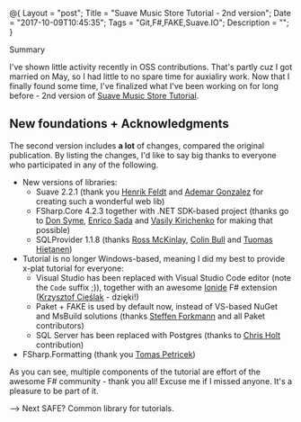@{
    Layout = "post";
    Title = "Suave Music Store Tutorial - 2nd version";
    Date = "2017-10-09T10:45:35";
    Tags = "Git,F#,FAKE,Suave.IO";
    Description = "";
}

Summary

<!--more-->

I've shown little activity recently in OSS contributions.
That's partly cuz I got married on May, so I had little to no spare time for auxialiry work. 
Now that I finally found some time, I've finalized what I've been working on for long before - 2nd version of [Suave Music Store Tutorial](https://www.gitbook.com/book/theimowski/suave-music-store).

## New foundations + Acknowledgments

The second version includes **a lot** of changes, compared the original publication. 
By listing the changes, I'd like to say big thanks to everyone who participated in any of the following.

* New versions of libraries:
    * Suave 2.2.1 (thank you [Henrik Feldt](https://twitter.com/henrikfeldt) and [Ademar Gonzalez](https://twitter.com/ad3mar/) for creating such a wonderful web lib)
    * FSharp.Core 4.2.3 together with .NET SDK-based project (thanks go to [Don Syme](https://twitter.com/dsyme), [Enrico Sada](https://twitter.com/enricosada) and [Vasily Kirichenko](https://twitter.com/kot_2010) for making that possible)
    * SQLProvider 1.1.8 (thanks [Ross McKinlay](https://twitter.com/pezi_pink), [Colin Bull](https://twitter.com/colinbul) and [Tuomas Hietanen](https://twitter.com/Thoriumi))
* Tutorial is no longer Windows-based, meaning I did my best to provide x-plat tutorial for everyone:
    * Visual Studio has been replaced with Visual Studio Code editor (note the `Code` suffix ;)), together with an awesome [Ionide](http://ionide.io/) F# extension ([Krzysztof Cieślak](https://twitter.com/k_cieslak) - dzięki!)
    * Paket + FAKE is used by default now, instead of VS-based NuGet and MsBuild solutions (thanks [Steffen Forkmann](https://twitter.com/sforkmann) and all Paket contributors)
    * SQL Server has been replaced with Postgres (thanks to [Chris Holt](https://twitter.com/lefthandedgoat) contribution)
* FSharp.Formatting (thank you [Tomas Petricek](https://twitter.com/tomaspetricek))

As you can see, multiple components of the tutorial are effort of the awesome F# community - thank you all!
Excuse me if I missed anyone.
It's a pleasure to be part of it.

--> Next SAFE? Common library for tutorials.